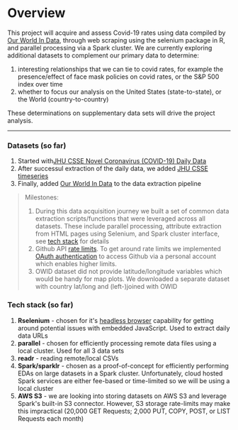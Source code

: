 # Overview

This project will acquire and assess Covid-19 rates using data compiled by [Our World In Data](https://github.com/owid/covid-19-data), through web scraping using the selenium package in R, and parallel processing via a Spark cluster. We are currently exploring additional datasets to complement our primary data to determine:

1. interesting relationships that we can tie to covid rates, for example the presence/effect of face mask policies on covid rates, or the S&P 500 index over time 
2. whether to focus our analysis on the United States (state-to-state), or the World (country-to-country)

These determinations on supplementary data sets will drive the project analysis.

----
### Datasets (so far)

1. Started with[JHU CSSE Novel Coronavirus (COVID-19) Daily Data](https://github.com/CSSEGISandData/COVID-19/tree/master/csse_covid_19_data/csse_covid_19_daily_reports_us)
2. After successul extraction of the daily data, we added [JHU CSSE timeseries](https://github.com/CSSEGISandData/COVID-19/tree/master/csse_covid_19_data/csse_covid_19_time_series)
3. Finally, added [Our World In Data](https://ourworldindata.org/coronavirus) to the data extraction pipeline 

> Milestones:
> 1. During this data acquisition journey we built a set of common data extraction scripts/functions that were leveraged across all datasets. These include parallel processing, attribute extraction from HTML pages using Selenium, and Spark cluster interface, see [tech stack](https://github.com/himalayahall/DATA607-FINALPROJECT/blob/master/PROPOSAL.md#tech-stack-so-far) for details
> 2. Github API [rate limits](https://docs.github.com/en/rest/overview/resources-in-the-rest-api#rate-limiting). To get around rate limits we implemented [OAuth authentication](https://docs.github.com/en/developers/apps/building-oauth-apps/authorizing-oauth-apps) to access Github via a personal account which enables higher limits.
> 3. OWID dataset did not provide latitude/longitude variables which would be handy for map plots. We downloaded a separate dataset with country lat/long and (left-)joined with OWID

### Tech stack (so far)

1. **Rselenium** - chosen for it's [headless browser](https://cran.r-project.org/web/packages/RSelenium/RSelenium.pdf) capability for getting around potential issues with embedded JavaScript. Used to extract daily data URLs
2. **parallel** - chosen for efficiently processing remote data files using a local cluster. Used for all 3 data sets
3. **readr** - reading remote/local CSVs
4. **Spark/sparklr** - chosen as a proof-of-concept for efficiently performing EDAs on large datasets in a Spark cluster. Unfortunately, cloud hosted Spark services are either fee-based or time-limited so we will be using a local cluster
5. **AWS S3** - we are looking into storing datasets on AWS S3 and leverage Spark's built-in S3 connector. However, S3 storage rate-limits may make this impractical (20,000 GET Requests; 2,000 PUT, COPY, POST, or LIST Requests each month)


